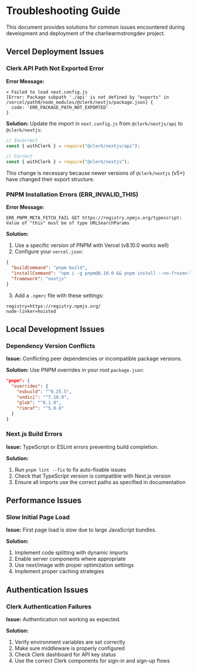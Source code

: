 # Troubleshooting Guide

This document provides solutions for common issues encountered during development and deployment of the charliearmstrongdev project.

## Vercel Deployment Issues

### Clerk API Path Not Exported Error

**Error Message:**

```
⨯ Failed to load next.config.js
[Error: Package subpath './api' is not defined by "exports" in /vercel/path0/node_modules/@clerk/nextjs/package.json] {
  code: 'ERR_PACKAGE_PATH_NOT_EXPORTED'
}
```

**Solution:**
Update the import in `next.config.js` from `@clerk/nextjs/api` to `@clerk/nextjs`:

```javascript
// Incorrect
const { withClerk } = require("@clerk/nextjs/api");

// Correct
const { withClerk } = require("@clerk/nextjs");
```

This change is necessary because newer versions of `@clerk/nextjs` (v5+) have changed their export structure.

### PNPM Installation Errors (ERR_INVALID_THIS)

**Error Message:**

```
ERR_PNPM_META_FETCH_FAIL GET https://registry.npmjs.org/typescript: Value of "this" must be of type URLSearchParams
```

**Solution:**

1. Use a specific version of PNPM with Vercel (v8.10.0 works well)
2. Configure your `vercel.json`:

```json
{
  "buildCommand": "pnpm build",
  "installCommand": "npm i -g pnpm@8.10.0 && pnpm install --no-frozen-lockfile",
  "framework": "nextjs"
}
```

3. Add a `.npmrc` file with these settings:

```
registry=https://registry.npmjs.org/
node-linker=hoisted
```

## Local Development Issues

### Dependency Version Conflicts

**Issue:** Conflicting peer dependencies or incompatible package versions.

**Solution:**
Use PNPM overrides in your root `package.json`:

```json
"pnpm": {
  "overrides": {
    "esbuild": "^0.25.5",
    "undici": "^7.10.0",
    "glob": "^8.1.0",
    "rimraf": "^5.0.0"
  }
}
```

### Next.js Build Errors

**Issue:** TypeScript or ESLint errors preventing build completion.

**Solution:**

1. Run `pnpm lint --fix` to fix auto-fixable issues
2. Check that TypeScript version is compatible with Next.js version
3. Ensure all imports use the correct paths as specified in documentation

## Performance Issues

### Slow Initial Page Load

**Issue:** First page load is slow due to large JavaScript bundles.

**Solution:**

1. Implement code splitting with dynamic imports
2. Enable server components where appropriate
3. Use next/image with proper optimization settings
4. Implement proper caching strategies

## Authentication Issues

### Clerk Authentication Failures

**Issue:** Authentication not working as expected.

**Solution:**

1. Verify environment variables are set correctly
2. Make sure middleware is properly configured
3. Check Clerk dashboard for API key status
4. Use the correct Clerk components for sign-in and sign-up flows
